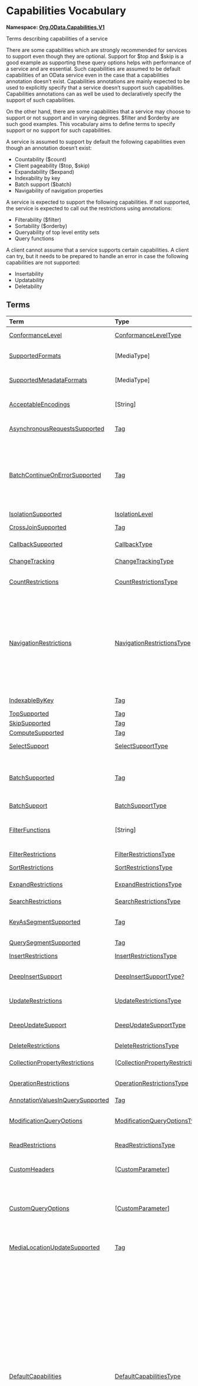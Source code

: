 # Capabilities Vocabulary
**Namespace: [Org.OData.Capabilities.V1](Org.OData.Capabilities.V1.xml)**

Terms describing capabilities of a service


There are some capabilities which are strongly recommended for services to support even
though they are optional. Support for $top and $skip is a good example as
supporting these query options helps with performance of a service and are essential. Such
capabilities are assumed to be default capabilities of an OData service even in
the case that a capabilities annotation doesn’t exist. Capabilities annotations are
mainly expected to be used to explicitly specify that a service doesn’t support such
capabilities. Capabilities annotations can as well be used to declaratively
specify the support of such capabilities.

On the other hand, there are some capabilities that a service may choose to support or
not support and in varying degrees. $filter and $orderby are such good examples.
This vocabulary aims to define terms to specify support or no support for such
capabilities.

A service is assumed to support by default the following capabilities even though an
annotation doesn’t exist:
- Countability ($count)
- Client pageability ($top, $skip)
- Expandability ($expand)
- Indexability by key
- Batch support ($batch)
- Navigability of navigation properties

A service is expected to support the following capabilities. If not supported, the
service is expected to call out the restrictions using annotations:
- Filterability ($filter)
- Sortability ($orderby)
- Queryability of top level entity sets
- Query functions

A client cannot assume that a service supports certain capabilities. A client can try, but
it needs to be prepared to handle an error in case the following capabilities are not
supported:
- Insertability
- Updatability
- Deletability
        


## Terms

Term|Type|Description
:---|:---|:----------
[ConformanceLevel](Org.OData.Capabilities.V1.xml#L115)|[ConformanceLevelType](#ConformanceLevelType)|<a name="ConformanceLevel"></a>The conformance level achieved by this service
[SupportedFormats](Org.OData.Capabilities.V1.xml#L132)|\[MediaType\]|<a name="SupportedFormats"></a>Media types of supported formats, including format parameters
[SupportedMetadataFormats](Org.OData.Capabilities.V1.xml#L137)|\[MediaType\]|<a name="SupportedMetadataFormats"></a>Media types of supported formats for $metadata, including format parameters
[AcceptableEncodings](Org.OData.Capabilities.V1.xml#L142)|\[String\]|<a name="AcceptableEncodings"></a>List of acceptable compression methods for ($batch) requests, e.g. gzip
[AsynchronousRequestsSupported](Org.OData.Capabilities.V1.xml#L148)|[Tag](Org.OData.Core.V1.md#Tag)|<a name="AsynchronousRequestsSupported"></a>Service supports the asynchronous request preference
[BatchContinueOnErrorSupported](Org.OData.Capabilities.V1.xml#L152)|[Tag](Org.OData.Core.V1.md#Tag)|<a name="BatchContinueOnErrorSupported"></a>Service supports the continue on error preference. Supports $batch requests. Services that apply the BatchContinueOnErrorSupported term should also specify the ContinueOnErrorSupported property from the BatchSupport term.
[IsolationSupported](Org.OData.Capabilities.V1.xml#L156)|[IsolationLevel](#IsolationLevel)|<a name="IsolationSupported"></a>Supported odata.isolation levels
[CrossJoinSupported](Org.OData.Capabilities.V1.xml#L165)|[Tag](Org.OData.Core.V1.md#Tag)|<a name="CrossJoinSupported"></a>Supports cross joins for the entity sets in this container
[CallbackSupported](Org.OData.Capabilities.V1.xml#L169)|[CallbackType](#CallbackType)|<a name="CallbackSupported"></a>Supports callbacks for the specified protocols
[ChangeTracking](Org.OData.Capabilities.V1.xml#L191)|[ChangeTrackingType](#ChangeTrackingType)|<a name="ChangeTracking"></a>Change tracking capabilities of this service or entity set
[CountRestrictions](Org.OData.Capabilities.V1.xml#L212)|[CountRestrictionsType](#CountRestrictionsType)|<a name="CountRestrictions"></a>Restrictions on /$count path suffix and $count=true system query option
[NavigationRestrictions](Org.OData.Capabilities.V1.xml#L230)|[NavigationRestrictionsType](#NavigationRestrictionsType)|<a name="NavigationRestrictions"></a>Restrictions on navigating properties according to OData URL conventions<br>Restrictions specified on an entity set are valid whether the request is directly to the entity set or through a navigation property bound to that entity set. Services can specify a different set of restrictions specific to a path, in which case the more specific restrictions take precedence.
[IndexableByKey](Org.OData.Capabilities.V1.xml#L321)|[Tag](Org.OData.Core.V1.md#Tag)|<a name="IndexableByKey"></a>Supports key values according to OData URL conventions
[TopSupported](Org.OData.Capabilities.V1.xml#L326)|[Tag](Org.OData.Core.V1.md#Tag)|<a name="TopSupported"></a>Supports $top
[SkipSupported](Org.OData.Capabilities.V1.xml#L331)|[Tag](Org.OData.Core.V1.md#Tag)|<a name="SkipSupported"></a>Supports $skip
[ComputeSupported](Org.OData.Capabilities.V1.xml#L336)|[Tag](Org.OData.Core.V1.md#Tag)|<a name="ComputeSupported"></a>Supports $compute
[SelectSupport](Org.OData.Capabilities.V1.xml#L341)|[SelectSupportType](#SelectSupportType)|<a name="SelectSupport"></a>Support for $select and nested query options within $select
[BatchSupported](Org.OData.Capabilities.V1.xml#L378)|[Tag](Org.OData.Core.V1.md#Tag)|<a name="BatchSupported"></a>Supports $batch requests. Services that apply the BatchSupported term should also apply the more comprehensive BatchSupport term.
[BatchSupport](Org.OData.Capabilities.V1.xml#L382)|[BatchSupportType](#BatchSupportType)|<a name="BatchSupport"></a>Batch Support for the service
[FilterFunctions](Org.OData.Capabilities.V1.xml#L428)|\[String\]|<a name="FilterFunctions"></a>List of functions and operators supported in filter expressions<br>If not specified, null, or empty, all functions and operators may be attempted.
[FilterRestrictions](Org.OData.Capabilities.V1.xml#L434)|[FilterRestrictionsType](#FilterRestrictionsType)|<a name="FilterRestrictions"></a>Restrictions on filter expressions
[SortRestrictions](Org.OData.Capabilities.V1.xml#L511)|[SortRestrictionsType](#SortRestrictionsType)|<a name="SortRestrictions"></a>Restrictions on orderby expressions
[ExpandRestrictions](Org.OData.Capabilities.V1.xml#L537)|[ExpandRestrictionsType](#ExpandRestrictionsType)|<a name="ExpandRestrictions"></a>Restrictions on expand expressions
[SearchRestrictions](Org.OData.Capabilities.V1.xml#L567)|[SearchRestrictionsType](#SearchRestrictionsType)|<a name="SearchRestrictions"></a>Restrictions on search expressions
[KeyAsSegmentSupported](Org.OData.Capabilities.V1.xml#L605)|[Tag](Org.OData.Core.V1.md#Tag)|<a name="KeyAsSegmentSupported"></a>Supports [key-as-segment convention](http://docs.oasis-open.org/odata/odata/v4.01/odata-v4.01-part2-url-conventions.html#sec_KeyasSegmentConvention) for addressing entities within a collection
[QuerySegmentSupported](Org.OData.Capabilities.V1.xml#L609)|[Tag](Org.OData.Core.V1.md#Tag)|<a name="QuerySegmentSupported"></a>Supports [passing query options in the request body](http://docs.oasis-open.org/odata/odata/v4.01/odata-v4.01-part2-url-conventions.html#sec_PassingQueryOptionsintheRequestBody)
[InsertRestrictions](Org.OData.Capabilities.V1.xml#L615)|[InsertRestrictionsType](#InsertRestrictionsType)|<a name="InsertRestrictions"></a>Restrictions on insert operations
[DeepInsertSupport](Org.OData.Capabilities.V1.xml#L694)|[DeepInsertSupportType?](#DeepInsertSupportType)|<a name="DeepInsertSupport"></a>Deep Insert Support of the annotated resource (the whole service, an entity set, or a collection-valued resource)
[UpdateRestrictions](Org.OData.Capabilities.V1.xml#L707)|[UpdateRestrictionsType](#UpdateRestrictionsType)|<a name="UpdateRestrictions"></a>Restrictions on update operations
[DeepUpdateSupport](Org.OData.Capabilities.V1.xml#L793)|[DeepUpdateSupportType](#DeepUpdateSupportType)|<a name="DeepUpdateSupport"></a>Deep Update Support of the annotated resource (the whole service, an entity set, or a collection-valued resource)
[DeleteRestrictions](Org.OData.Capabilities.V1.xml#L806)|[DeleteRestrictionsType](#DeleteRestrictionsType)|<a name="DeleteRestrictions"></a>Restrictions on delete operations
[CollectionPropertyRestrictions](Org.OData.Capabilities.V1.xml#L850)|\[[CollectionPropertyRestrictionsType](#CollectionPropertyRestrictionsType)\]|<a name="CollectionPropertyRestrictions"></a>Describes restrictions on operations applied to collection-valued structural properties
[OperationRestrictions](Org.OData.Capabilities.V1.xml#L891)|[OperationRestrictionsType](#OperationRestrictionsType)|<a name="OperationRestrictions"></a>Restrictions for function or action operation
[AnnotationValuesInQuerySupported](Org.OData.Capabilities.V1.xml#L911)|[Tag](Org.OData.Core.V1.md#Tag)|<a name="AnnotationValuesInQuerySupported"></a>Supports annotation values within system query options
[ModificationQueryOptions](Org.OData.Capabilities.V1.xml#L915)|[ModificationQueryOptionsType](#ModificationQueryOptionsType)|<a name="ModificationQueryOptions"></a>Support for query options with modification requests (insert, update, action invocation)
[ReadRestrictions](Org.OData.Capabilities.V1.xml#L939)|[ReadRestrictionsType](#ReadRestrictionsType)|<a name="ReadRestrictions"></a>Restrictions for retrieving a collection of entities, retrieving a singleton instance.
[CustomHeaders](Org.OData.Capabilities.V1.xml#L981)|\[[CustomParameter](#CustomParameter)\]|<a name="CustomHeaders"></a>Custom headers that are supported/required for the annotated resource ([Example](Org.OData.Capabilities.V1.xml#L983))
[CustomQueryOptions](Org.OData.Capabilities.V1.xml#L1007)|\[[CustomParameter](#CustomParameter)\]|<a name="CustomQueryOptions"></a>Custom query options that are supported/required for the annotated resource ([Example](Org.OData.Capabilities.V1.xml#L1010))<br>If the entity container is annotated, the query option is supported/required by all resources in that container.
[MediaLocationUpdateSupported](Org.OData.Capabilities.V1.xml#L1059)|[Tag](Org.OData.Core.V1.md#Tag)|<a name="MediaLocationUpdateSupported"></a>Stream property or media stream supports update of its media edit URL and/or media read URL
[DefaultCapabilities](Org.OData.Capabilities.V1.xml#L1064)|[DefaultCapabilitiesType](#DefaultCapabilitiesType)|<a name="DefaultCapabilities"></a>Default capability settings for all collection-valued resources in the container<br><p>Annotating a specific capability term, which is included as property in <code>DefaultCapabilitiesType</code>, for a specific collection-valued resource overrides the default capability with the specified properties using PATCH semantics:</p> <ul> <li>Primitive or collection-valued properties specified in the specific capability term replace the corresponding properties specified in <code>DefaultCapabilities</code></li> <li>Complex-valued properties specified in the specific capability term override the corresponding properties specified in <code>DefaultCapabilities</code> using PATCH semantics recursively</li> <li>Properties specified neither in the specific term nor in <code>DefaultCapabilities</code> have their default value</li> </ul> 

<a name="ConformanceLevelType"></a>
## [ConformanceLevelType](Org.OData.Capabilities.V1.xml#L118)


Member|Value|Description
:-----|----:|:----------
[Minimal](Org.OData.Capabilities.V1.xml#L119)|0|Minimal conformance level
[Intermediate](Org.OData.Capabilities.V1.xml#L122)|1|Intermediate conformance level
[Advanced](Org.OData.Capabilities.V1.xml#L125)|2|Advanced conformance level

<a name="IsolationLevel"></a>
## [IsolationLevel](Org.OData.Capabilities.V1.xml#L159)


Flag Member|Value|Description
:-----|----:|:----------
[Snapshot](Org.OData.Capabilities.V1.xml#L160)|1|All data returned for a request, including multiple requests within a batch or results retrieved across multiple pages, will be consistent as of a single point in time

<a name="CallbackType"></a>
## [CallbackType](Org.OData.Capabilities.V1.xml#L172)
A non-empty collection lists the full set of supported protocols. A empty collection means 'only HTTP is supported'

Property|Type|Description
:-------|:---|:----------
[CallbackProtocols](Org.OData.Capabilities.V1.xml#L173)|\[[CallbackProtocol](#CallbackProtocol)\]|List of supported callback protocols, e.g. `http` or `wss`

<a name="CallbackProtocol"></a>
## [CallbackProtocol](Org.OData.Capabilities.V1.xml#L178)


Property|Type|Description
:-------|:---|:----------
[Id](Org.OData.Capabilities.V1.xml#L179)|String?|Protocol Identifier
[UrlTemplate](Org.OData.Capabilities.V1.xml#L182)|String?|URL Template including parameters. Parameters are enclosed in curly braces {} as defined in RFC6570
[DocumentationUrl](Org.OData.Capabilities.V1.xml#L185)|URL?|Human readable description of the meaning of the URL Template parameters

<a name="ChangeTrackingBase"></a>
## [ChangeTrackingBase](Org.OData.Capabilities.V1.xml#L194)


**Derived Types:**
- [ChangeTrackingType](#ChangeTrackingType)

Property|Type|Description
:-------|:---|:----------
[Supported](Org.OData.Capabilities.V1.xml#L195)|Boolean|odata.track-changes preference is supported

<a name="ChangeTrackingType"></a>
## [ChangeTrackingType](Org.OData.Capabilities.V1.xml#L199): [ChangeTrackingBase](#ChangeTrackingBase)


Property|Type|Description
:-------|:---|:----------
[*Supported*](Org.OData.Capabilities.V1.xml#L195)|Boolean|odata.track-changes preference is supported
[FilterableProperties](Org.OData.Capabilities.V1.xml#L200)|\[PropertyPath\]|Change tracking supports filters on these properties<br>If no properties are specified or FilterableProperties is omitted, clients cannot assume support for filtering on any properties in combination with change tracking.
[ExpandableProperties](Org.OData.Capabilities.V1.xml#L204)|\[NavigationPropertyPath\]|Change tracking supports these properties expanded<br>If no properties are specified or ExpandableProperties is omitted, clients cannot assume support for expanding any properties in combination with change tracking.

<a name="CountRestrictionsBase"></a>
## [CountRestrictionsBase](Org.OData.Capabilities.V1.xml#L216)


**Derived Types:**
- [CountRestrictionsType](#CountRestrictionsType)

Property|Type|Description
:-------|:---|:----------
[Countable](Org.OData.Capabilities.V1.xml#L217)|Boolean|Instances can be counted in requests targeting a collection

<a name="CountRestrictionsType"></a>
## [CountRestrictionsType](Org.OData.Capabilities.V1.xml#L221): [CountRestrictionsBase](#CountRestrictionsBase)


Property|Type|Description
:-------|:---|:----------
[*Countable*](Org.OData.Capabilities.V1.xml#L217)|Boolean|Instances can be counted in requests targeting a collection
[NonCountableProperties](Org.OData.Capabilities.V1.xml#L222)|\[PropertyPath\]|Members of these collection properties cannot be counted
[NonCountableNavigationProperties](Org.OData.Capabilities.V1.xml#L225)|\[NavigationPropertyPath\]|Members of these navigation properties cannot be counted

<a name="NavigationRestrictionsType"></a>
## [NavigationRestrictionsType](Org.OData.Capabilities.V1.xml#L235)


Property|Type|Description
:-------|:---|:----------
[Navigability](Org.OData.Capabilities.V1.xml#L236)|[NavigationType?](#NavigationType)|Default navigability for all navigation properties of the annotation target. Individual navigation properties can override this value via `RestrictedProperties/Navigability`.
[RestrictedProperties](Org.OData.Capabilities.V1.xml#L239)|\[[NavigationPropertyRestriction](#NavigationPropertyRestriction)\]|List of navigation properties with restrictions

<a name="NavigationPropertyRestriction"></a>
## [NavigationPropertyRestriction](Org.OData.Capabilities.V1.xml#L243)


Using a property of `NavigationPropertyRestriction` in a [`NavigationRestrictions`](#NavigationRestrictions) annotation
          is discouraged in favor of using an annotation with the corresponding term from this vocabulary and a target path starting with a container and ending in the `NavigationProperty`,
          unless the favored alternative is impossible because a dynamic expression requires an instance path whose evaluation
          starts at the target of the `NavigationRestrictions` annotation. See [this example](../examples/Org.OData.Capabilities.V1.capabilities.md).

Property|Type|Description
:-------|:---|:----------
[NavigationProperty](Org.OData.Capabilities.V1.xml#L250)|NavigationPropertyPath|Navigation properties can be navigated<br>The target path of a [`NavigationRestrictions`](#NavigationRestrictions) annotation followed by this navigation property path addresses the resource to which the other properties of `NavigationPropertyRestriction` apply. Instance paths that occur in dynamic expressions are evaluated starting at the boundary between both paths, which must therefore be chosen accordingly.
[Navigability](Org.OData.Capabilities.V1.xml#L259)|[NavigationType?](#NavigationType)|Supported navigability of this navigation property
[FilterFunctions](Org.OData.Capabilities.V1.xml#L262)|\[String\]|List of functions and operators supported in filter expressions<br>If not specified, null, or empty, all functions and operators may be attempted.
[FilterRestrictions](Org.OData.Capabilities.V1.xml#L266)|[FilterRestrictionsType?](#FilterRestrictionsType)|Restrictions on filter expressions
[SearchRestrictions](Org.OData.Capabilities.V1.xml#L269)|[SearchRestrictionsType?](#SearchRestrictionsType)|Restrictions on search expressions
[SortRestrictions](Org.OData.Capabilities.V1.xml#L272)|[SortRestrictionsType?](#SortRestrictionsType)|Restrictions on orderby expressions
[TopSupported](Org.OData.Capabilities.V1.xml#L275)|Boolean|Supports $top
[SkipSupported](Org.OData.Capabilities.V1.xml#L278)|Boolean|Supports $skip
[SelectSupport](Org.OData.Capabilities.V1.xml#L281)|[SelectSupportType?](#SelectSupportType)|Support for $select
[IndexableByKey](Org.OData.Capabilities.V1.xml#L284)|Boolean|Supports key values according to OData URL conventions
[InsertRestrictions](Org.OData.Capabilities.V1.xml#L287)|[InsertRestrictionsType?](#InsertRestrictionsType)|Restrictions on insert operations
[DeepInsertSupport](Org.OData.Capabilities.V1.xml#L290)|[DeepInsertSupportType?](#DeepInsertSupportType)|Deep Insert Support of the annotated resource (the whole service, an entity set, or a collection-valued resource)
[UpdateRestrictions](Org.OData.Capabilities.V1.xml#L293)|[UpdateRestrictionsType?](#UpdateRestrictionsType)|Restrictions on update operations
[DeepUpdateSupport](Org.OData.Capabilities.V1.xml#L296)|[DeepUpdateSupportType?](#DeepUpdateSupportType)|Deep Update Support of the annotated resource (the whole service, an entity set, or a collection-valued resource)
[DeleteRestrictions](Org.OData.Capabilities.V1.xml#L299)|[DeleteRestrictionsType?](#DeleteRestrictionsType)|Restrictions on delete operations
[OptimisticConcurrencyControl](Org.OData.Capabilities.V1.xml#L302)|Boolean|Data modification (including insert) along this navigation property requires the use of ETags
[ReadRestrictions](Org.OData.Capabilities.V1.xml#L305)|[ReadRestrictionsType?](#ReadRestrictionsType)|Restrictions for retrieving entities

<a name="NavigationType"></a>
## [NavigationType](Org.OData.Capabilities.V1.xml#L309)


Member|Value|Description
:-----|----:|:----------
[Recursive](Org.OData.Capabilities.V1.xml#L310)|0|Navigation properties can be recursively navigated
[Single](Org.OData.Capabilities.V1.xml#L313)|1|Navigation properties can be navigated to a single level
[None](Org.OData.Capabilities.V1.xml#L316)|2|Navigation properties are not navigable

<a name="SelectSupportType"></a>
## [SelectSupportType](Org.OData.Capabilities.V1.xml#L345)


Property|Type|Description
:-------|:---|:----------
[Supported](Org.OData.Capabilities.V1.xml#L346)|Boolean|Supports $select
[InstanceAnnotationsSupported](Org.OData.Capabilities.V1.xml#L349)|Boolean|Supports instance annotations in $select list
[Expandable](Org.OData.Capabilities.V1.xml#L352)|Boolean|$expand within $select is supported
[Filterable](Org.OData.Capabilities.V1.xml#L355)|Boolean|$filter within $select is supported
[Searchable](Org.OData.Capabilities.V1.xml#L358)|Boolean|$search within $select is supported
[TopSupported](Org.OData.Capabilities.V1.xml#L361)|Boolean|$top within $select is supported
[SkipSupported](Org.OData.Capabilities.V1.xml#L364)|Boolean|$skip within $select is supported
[ComputeSupported](Org.OData.Capabilities.V1.xml#L367)|Boolean|$compute within $select is supported
[Countable](Org.OData.Capabilities.V1.xml#L370)|Boolean|$count within $select is supported
[Sortable](Org.OData.Capabilities.V1.xml#L373)|Boolean|$orderby within $select is supported

<a name="BatchSupportType"></a>
## [BatchSupportType](Org.OData.Capabilities.V1.xml#L385)


Property|Type|Description
:-------|:---|:----------
[Supported](Org.OData.Capabilities.V1.xml#L392)|Boolean|Service supports requests to $batch
[ContinueOnErrorSupported](Org.OData.Capabilities.V1.xml#L395)|Boolean|Service supports the continue on error preference
[ReferencesInRequestBodiesSupported](Org.OData.Capabilities.V1.xml#L398)|Boolean|Service supports Content-ID referencing in request bodies
[ReferencesAcrossChangeSetsSupported](Org.OData.Capabilities.V1.xml#L401)|Boolean|Service supports Content-ID referencing across change sets
[EtagReferencesSupported](Org.OData.Capabilities.V1.xml#L404)|Boolean|Service supports referencing Etags from previous requests
[RequestDependencyConditionsSupported](Org.OData.Capabilities.V1.xml#L407)|Boolean|Service supports the `if` member in JSON batch requests
[SupportedFormats](Org.OData.Capabilities.V1.xml#L410)|\[MediaType\]|Media types of supported formats for $batch<br>Allowed Values:<dl><dt>[multipart/mixed](Org.OData.Capabilities.V1.xml#L415)<dd>[Multipart Batch Format](http://docs.oasis-open.org/odata/odata/v4.01/cs01/part1-protocol/odata-v4.01-cs01-part1-protocol.html#sec_MultipartBatchFormat)<dt>[application/json](Org.OData.Capabilities.V1.xml#L419)<dd>[JSON Batch Format](http://docs.oasis-open.org/odata/odata-json-format/v4.01/cs01/odata-json-format-v4.01-cs01.html#sec_BatchRequestsandResponses)</dl>

**Applicable Annotation Terms:**

- [Description](Org.OData.Core.V1.md#Description)
- [LongDescription](Org.OData.Core.V1.md#LongDescription)

<a name="FilterRestrictionsBase"></a>
## [FilterRestrictionsBase](Org.OData.Capabilities.V1.xml#L438)


**Derived Types:**
- [FilterRestrictionsType](#FilterRestrictionsType)

Property|Type|Description
:-------|:---|:----------
[Filterable](Org.OData.Capabilities.V1.xml#L444)|Boolean|$filter is supported
[RequiresFilter](Org.OData.Capabilities.V1.xml#L447)|Boolean|$filter is required
[MaxLevels](Org.OData.Capabilities.V1.xml#L450)|Int32|The maximum number of levels (including recursion) that can be traversed in a filter expression. A value of -1 indicates there is no restriction.

**Applicable Annotation Terms:**

- [Description](Org.OData.Core.V1.md#Description)

<a name="FilterRestrictionsType"></a>
## [FilterRestrictionsType](Org.OData.Capabilities.V1.xml#L454): [FilterRestrictionsBase](#FilterRestrictionsBase)


Property|Type|Description
:-------|:---|:----------
[*Filterable*](Org.OData.Capabilities.V1.xml#L444)|Boolean|$filter is supported
[*RequiresFilter*](Org.OData.Capabilities.V1.xml#L447)|Boolean|$filter is required
[*MaxLevels*](Org.OData.Capabilities.V1.xml#L450)|Int32|The maximum number of levels (including recursion) that can be traversed in a filter expression. A value of -1 indicates there is no restriction.
[RequiredProperties](Org.OData.Capabilities.V1.xml#L455)|\[PropertyPath\]|These properties must be specified in the $filter clause (properties of derived types are not allowed here)
[NonFilterableProperties](Org.OData.Capabilities.V1.xml#L458)|\[PropertyPath\]|These structural properties cannot be used in filter expressions
[FilterExpressionRestrictions](Org.OData.Capabilities.V1.xml#L461)|\[[FilterExpressionRestrictionType](#FilterExpressionRestrictionType)\]|These properties only allow a subset of filter expressions. A valid filter expression for a single property can be enclosed in parentheses and combined by `and` with valid expressions for other properties.

**Applicable Annotation Terms:**

- [Description](Org.OData.Core.V1.md#Description)

<a name="FilterExpressionRestrictionType"></a>
## [FilterExpressionRestrictionType](Org.OData.Capabilities.V1.xml#L465)


Property|Type|Description
:-------|:---|:----------
[Property](Org.OData.Capabilities.V1.xml#L466)|PropertyPath?|Path to the restricted property
[AllowedExpressions](Org.OData.Capabilities.V1.xml#L469)|[FilterExpressionType?](#FilterExpressionType)|Allowed subset of expressions

<a name="FilterExpressionType"></a>
## [FilterExpressionType](Org.OData.Capabilities.V1.xml#L473)
**Type:** String



Allowed Value|Description
:------------|:----------
[SingleValue](Org.OData.Capabilities.V1.xml#L476)|Property can be used in a single `eq` clause
[MultiValue](Org.OData.Capabilities.V1.xml#L480)|Property can be used in multiple `eq` and `in` clauses, combined by `or` (which is logically equivalent to a single `in` clause)
[SingleRange](Org.OData.Capabilities.V1.xml#L484)|Property can be compared to a single closed, half-open, or open interval<br>The filter expression for this property consists of a single interval expression, which is either a single comparison of the property and a literal value with `eq`, `le`, `lt`, `ge`, or `gt`, or a pair of boundaries combined by `and`. The lower boundary is either `ge` or `gt`, the upper boundary either `le` or `lt`.
[MultiRange](Org.OData.Capabilities.V1.xml#L489)|Property can be compared to a union of one or more closed, half-open, or open intervals<br>The filter expression for this property consists of one or more interval expressions, combined by `or`. See SingleRange for the definition of an interval expression.<br> Alternatively the filter expression can consist of one or more `ne` expressions combined by `and`, which is roughly equivalent to the union of the complementing open intervals. Roughly equivalent because `null` is allowed as a right-side operand of an `ne` expression.
[SearchExpression](Org.OData.Capabilities.V1.xml#L498)|String property can be used as first operand in `startswith`, `endswith`, and `contains` clauses
[MultiRangeOrSearchExpression](Org.OData.Capabilities.V1.xml#L502)|Property can be compared to a union of zero or more closed, half-open, or open intervals plus zero or more simple string patterns<br>The filter expression for this property consists of one or more interval expressions or string comparison functions combined by `or`. See SingleRange for the definition of an interval expression. See SearchExpression for the allowed string comparison functions.

<a name="SortRestrictionsBase"></a>
## [SortRestrictionsBase](Org.OData.Capabilities.V1.xml#L515)


**Derived Types:**
- [SortRestrictionsType](#SortRestrictionsType)

Property|Type|Description
:-------|:---|:----------
[Sortable](Org.OData.Capabilities.V1.xml#L521)|Boolean|$orderby is supported

**Applicable Annotation Terms:**

- [Description](Org.OData.Core.V1.md#Description)

<a name="SortRestrictionsType"></a>
## [SortRestrictionsType](Org.OData.Capabilities.V1.xml#L525): [SortRestrictionsBase](#SortRestrictionsBase)


Property|Type|Description
:-------|:---|:----------
[*Sortable*](Org.OData.Capabilities.V1.xml#L521)|Boolean|$orderby is supported
[AscendingOnlyProperties](Org.OData.Capabilities.V1.xml#L526)|\[PropertyPath\]|These properties can only be used for sorting in Ascending order
[DescendingOnlyProperties](Org.OData.Capabilities.V1.xml#L529)|\[PropertyPath\]|These properties can only be used for sorting in Descending order
[NonSortableProperties](Org.OData.Capabilities.V1.xml#L532)|\[PropertyPath\]|These structural properties cannot be used in orderby expressions

**Applicable Annotation Terms:**

- [Description](Org.OData.Core.V1.md#Description)

<a name="ExpandRestrictionsBase"></a>
## [ExpandRestrictionsBase](Org.OData.Capabilities.V1.xml#L541)


**Derived Types:**
- [ExpandRestrictionsType](#ExpandRestrictionsType)

Property|Type|Description
:-------|:---|:----------
[Expandable](Org.OData.Capabilities.V1.xml#L547)|Boolean|$expand is supported
[StreamsExpandable](Org.OData.Capabilities.V1.xml#L550)|Boolean|$expand is supported for stream properties and media streams
[MaxLevels](Org.OData.Capabilities.V1.xml#L553)|Int32|The maximum number of levels that can be expanded in a expand expression. A value of -1 indicates there is no restriction.

**Applicable Annotation Terms:**

- [Description](Org.OData.Core.V1.md#Description)

<a name="ExpandRestrictionsType"></a>
## [ExpandRestrictionsType](Org.OData.Capabilities.V1.xml#L557): [ExpandRestrictionsBase](#ExpandRestrictionsBase)


Property|Type|Description
:-------|:---|:----------
[*Expandable*](Org.OData.Capabilities.V1.xml#L547)|Boolean|$expand is supported
[*StreamsExpandable*](Org.OData.Capabilities.V1.xml#L550)|Boolean|$expand is supported for stream properties and media streams
[*MaxLevels*](Org.OData.Capabilities.V1.xml#L553)|Int32|The maximum number of levels that can be expanded in a expand expression. A value of -1 indicates there is no restriction.
[NonExpandableProperties](Org.OData.Capabilities.V1.xml#L558)|\[NavigationPropertyPath\]|These properties cannot be used in expand expressions
[NonExpandableStreamProperties](Org.OData.Capabilities.V1.xml#L561)|\[PropertyPath\]|These stream properties cannot be used in expand expressions

**Applicable Annotation Terms:**

- [Description](Org.OData.Core.V1.md#Description)

<a name="SearchRestrictionsType"></a>
## [SearchRestrictionsType](Org.OData.Capabilities.V1.xml#L571)


Property|Type|Description
:-------|:---|:----------
[Searchable](Org.OData.Capabilities.V1.xml#L577)|Boolean|$search is supported
[UnsupportedExpressions](Org.OData.Capabilities.V1.xml#L580)|[SearchExpressions](#SearchExpressions)|Expressions not supported in $search

**Applicable Annotation Terms:**

- [Description](Org.OData.Core.V1.md#Description)

<a name="SearchExpressions"></a>
## [SearchExpressions](Org.OData.Capabilities.V1.xml#L584)


Flag Member|Value|Description
:-----|----:|:----------
[none](Org.OData.Capabilities.V1.xml#L585)|0|Single search term
[AND](Org.OData.Capabilities.V1.xml#L588)|1|Multiple search terms, optionally separated by `AND`
[OR](Org.OData.Capabilities.V1.xml#L591)|2|Multiple search terms separated by `OR`
[NOT](Org.OData.Capabilities.V1.xml#L594)|4|Search terms preceded by `NOT`
[phrase](Org.OData.Capabilities.V1.xml#L597)|8|Search phrases enclosed in double quotes
[group](Org.OData.Capabilities.V1.xml#L600)|16|Precedence grouping of search expressions with parentheses

<a name="InsertRestrictionsBase"></a>
## [InsertRestrictionsBase](Org.OData.Capabilities.V1.xml#L619)


**Derived Types:**
- [InsertRestrictionsType](#InsertRestrictionsType)

Property|Type|Description
:-------|:---|:----------
[Insertable](Org.OData.Capabilities.V1.xml#L620)|Boolean|Entities can be inserted
[MaxLevels](Org.OData.Capabilities.V1.xml#L623)|Int32|The maximum number of navigation properties that can be traversed when addressing the collection to insert into. A value of -1 indicates there is no restriction.
[TypecastSegmentSupported](Org.OData.Capabilities.V1.xml#L626)|Boolean|Entities of a specific derived type can be created by specifying a type-cast segment
[QueryOptions](Org.OData.Capabilities.V1.xml#L629)|[ModificationQueryOptionsType?](#ModificationQueryOptionsType)|Support for query options with insert requests
[CustomHeaders](Org.OData.Capabilities.V1.xml#L632)|\[[CustomParameter](#CustomParameter)\]|Supported or required custom headers
[CustomQueryOptions](Org.OData.Capabilities.V1.xml#L635)|\[[CustomParameter](#CustomParameter)\]|Supported or required custom query options
[Description](Org.OData.Capabilities.V1.xml#L638)|String?|A brief description of the request
[LongDescription](Org.OData.Capabilities.V1.xml#L642)|String?|A long description of the request
[ErrorResponses](Org.OData.Capabilities.V1.xml#L646)|\[[HttpResponse](#HttpResponse)\]|Possible error responses returned by the request.

<a name="InsertRestrictionsType"></a>
## [InsertRestrictionsType](Org.OData.Capabilities.V1.xml#L650): [InsertRestrictionsBase](#InsertRestrictionsBase)


Property|Type|Description
:-------|:---|:----------
[*Insertable*](Org.OData.Capabilities.V1.xml#L620)|Boolean|Entities can be inserted
[*MaxLevels*](Org.OData.Capabilities.V1.xml#L623)|Int32|The maximum number of navigation properties that can be traversed when addressing the collection to insert into. A value of -1 indicates there is no restriction.
[*TypecastSegmentSupported*](Org.OData.Capabilities.V1.xml#L626)|Boolean|Entities of a specific derived type can be created by specifying a type-cast segment
[*QueryOptions*](Org.OData.Capabilities.V1.xml#L629)|[ModificationQueryOptionsType?](#ModificationQueryOptionsType)|Support for query options with insert requests
[*CustomHeaders*](Org.OData.Capabilities.V1.xml#L632)|\[[CustomParameter](#CustomParameter)\]|Supported or required custom headers
[*CustomQueryOptions*](Org.OData.Capabilities.V1.xml#L635)|\[[CustomParameter](#CustomParameter)\]|Supported or required custom query options
[*Description*](Org.OData.Capabilities.V1.xml#L638)|String?|A brief description of the request
[*LongDescription*](Org.OData.Capabilities.V1.xml#L642)|String?|A long description of the request
[*ErrorResponses*](Org.OData.Capabilities.V1.xml#L646)|\[[HttpResponse](#HttpResponse)\]|Possible error responses returned by the request.
[NonInsertableProperties](Org.OData.Capabilities.V1.xml#L651)|\[PropertyPath\]|These structural properties cannot be specified on insert
[NonInsertableNavigationProperties](Org.OData.Capabilities.V1.xml#L654)|\[NavigationPropertyPath\]|These navigation properties do not allow deep inserts
[RequiredProperties](Org.OData.Capabilities.V1.xml#L657)|\[PropertyPath\]|These structural properties must be specified on insert
[Permissions](Org.OData.Capabilities.V1.xml#L660)|\[[PermissionType?](#PermissionType)\]|Required permissions. One of the specified sets of scopes is required to perform the insert.

<a name="PermissionType"></a>
## [PermissionType](Org.OData.Capabilities.V1.xml#L665)


Property|Type|Description
:-------|:---|:----------
[SchemeName](Org.OData.Capabilities.V1.xml#L666)|[SchemeName](Org.OData.Authorization.V1.md#SchemeName)|Authorization flow scheme name
[Scopes](Org.OData.Capabilities.V1.xml#L669)|\[[ScopeType](#ScopeType)\]|List of scopes that can provide access to the resource

<a name="ScopeType"></a>
## [ScopeType](Org.OData.Capabilities.V1.xml#L674)


Property|Type|Description
:-------|:---|:----------
[Scope](Org.OData.Capabilities.V1.xml#L675)|String|Name of the scope.
[RestrictedProperties](Org.OData.Capabilities.V1.xml#L678)|String?|Comma-separated string value of all properties that will be included or excluded when using the scope.<br>Possible string value identifiers when specifying properties are `*`, _PropertyName_, `-`_PropertyName_.<br>`*` denotes all properties are accessible.<br>`-`_PropertyName_ excludes that specific property.<br>_PropertyName_ explicitly provides access to the specific property.<br>The absence of `RestrictedProperties` denotes all properties are accessible using that scope.

<a name="DeepInsertSupportType"></a>
## [DeepInsertSupportType](Org.OData.Capabilities.V1.xml#L698)


Property|Type|Description
:-------|:---|:----------
[Supported](Org.OData.Capabilities.V1.xml#L699)|Boolean|Annotation target supports deep inserts
[ContentIDSupported](Org.OData.Capabilities.V1.xml#L702)|Boolean|Annotation target supports accepting and returning nested entities annotated with the `Core.ContentID` instance annotation.

<a name="UpdateRestrictionsBase"></a>
## [UpdateRestrictionsBase](Org.OData.Capabilities.V1.xml#L711)


**Derived Types:**
- [UpdateRestrictionsType](#UpdateRestrictionsType)

Property|Type|Description
:-------|:---|:----------
[Updatable](Org.OData.Capabilities.V1.xml#L712)|Boolean|Entities can be updated
[Upsertable](Org.OData.Capabilities.V1.xml#L715)|Boolean|Entities can be upserted
[DeltaUpdateSupported](Org.OData.Capabilities.V1.xml#L718)|Boolean|Entities can be inserted, updated, and deleted via a PATCH request with a delta payload
[UpdateMethod](Org.OData.Capabilities.V1.xml#L721)|[HttpMethod?](#HttpMethod)|Supported HTTP Methods (PUT or PATCH) for updating an entity. If null, PATCH SHOULD be supported and PUT MAY be supported.
[FilterSegmentSupported](Org.OData.Capabilities.V1.xml#L724)|Boolean|Members of collections can be updated via a PATCH request with a `/$filter(...)/$each` segment
[TypecastSegmentSupported](Org.OData.Capabilities.V1.xml#L727)|Boolean|Members of collections can be updated via a PATCH request with a type-cast segment and a `/$each` segment
[MaxLevels](Org.OData.Capabilities.V1.xml#L730)|Int32|The maximum number of navigation properties that can be traversed when addressing the collection or entity to update. A value of -1 indicates there is no restriction.
[Permissions](Org.OData.Capabilities.V1.xml#L733)|\[[PermissionType?](#PermissionType)\]|Required permissions. One of the specified sets of scopes is required to perform the update.
[QueryOptions](Org.OData.Capabilities.V1.xml#L736)|[ModificationQueryOptionsType?](#ModificationQueryOptionsType)|Support for query options with update requests
[CustomHeaders](Org.OData.Capabilities.V1.xml#L739)|\[[CustomParameter](#CustomParameter)\]|Supported or required custom headers
[CustomQueryOptions](Org.OData.Capabilities.V1.xml#L742)|\[[CustomParameter](#CustomParameter)\]|Supported or required custom query options
[Description](Org.OData.Capabilities.V1.xml#L745)|String?|A brief description of the request
[LongDescription](Org.OData.Capabilities.V1.xml#L749)|String?|A long description of the request
[ErrorResponses](Org.OData.Capabilities.V1.xml#L753)|\[[HttpResponse](#HttpResponse)\]|Possible error responses returned by the request.

<a name="UpdateRestrictionsType"></a>
## [UpdateRestrictionsType](Org.OData.Capabilities.V1.xml#L757): [UpdateRestrictionsBase](#UpdateRestrictionsBase)


Property|Type|Description
:-------|:---|:----------
[*Updatable*](Org.OData.Capabilities.V1.xml#L712)|Boolean|Entities can be updated
[*Upsertable*](Org.OData.Capabilities.V1.xml#L715)|Boolean|Entities can be upserted
[*DeltaUpdateSupported*](Org.OData.Capabilities.V1.xml#L718)|Boolean|Entities can be inserted, updated, and deleted via a PATCH request with a delta payload
[*UpdateMethod*](Org.OData.Capabilities.V1.xml#L721)|[HttpMethod?](#HttpMethod)|Supported HTTP Methods (PUT or PATCH) for updating an entity. If null, PATCH SHOULD be supported and PUT MAY be supported.
[*FilterSegmentSupported*](Org.OData.Capabilities.V1.xml#L724)|Boolean|Members of collections can be updated via a PATCH request with a `/$filter(...)/$each` segment
[*TypecastSegmentSupported*](Org.OData.Capabilities.V1.xml#L727)|Boolean|Members of collections can be updated via a PATCH request with a type-cast segment and a `/$each` segment
[*MaxLevels*](Org.OData.Capabilities.V1.xml#L730)|Int32|The maximum number of navigation properties that can be traversed when addressing the collection or entity to update. A value of -1 indicates there is no restriction.
[*Permissions*](Org.OData.Capabilities.V1.xml#L733)|\[[PermissionType?](#PermissionType)\]|Required permissions. One of the specified sets of scopes is required to perform the update.
[*QueryOptions*](Org.OData.Capabilities.V1.xml#L736)|[ModificationQueryOptionsType?](#ModificationQueryOptionsType)|Support for query options with update requests
[*CustomHeaders*](Org.OData.Capabilities.V1.xml#L739)|\[[CustomParameter](#CustomParameter)\]|Supported or required custom headers
[*CustomQueryOptions*](Org.OData.Capabilities.V1.xml#L742)|\[[CustomParameter](#CustomParameter)\]|Supported or required custom query options
[*Description*](Org.OData.Capabilities.V1.xml#L745)|String?|A brief description of the request
[*LongDescription*](Org.OData.Capabilities.V1.xml#L749)|String?|A long description of the request
[*ErrorResponses*](Org.OData.Capabilities.V1.xml#L753)|\[[HttpResponse](#HttpResponse)\]|Possible error responses returned by the request.
[NonUpdatableProperties](Org.OData.Capabilities.V1.xml#L758)|\[PropertyPath\]|These structural properties cannot be specified on update
[NonUpdatableNavigationProperties](Org.OData.Capabilities.V1.xml#L761)|\[NavigationPropertyPath\]|These navigation properties do not allow rebinding
[RequiredProperties](Org.OData.Capabilities.V1.xml#L764)|\[PropertyPath\]|These structural properties must be specified on update

<a name="HttpMethod"></a>
## [HttpMethod](Org.OData.Capabilities.V1.xml#L769)


Flag Member|Value|Description
:-----|----:|:----------
[GET](Org.OData.Capabilities.V1.xml#L770)|1|The HTTP GET Method
[PATCH](Org.OData.Capabilities.V1.xml#L773)|2|The HTTP PATCH Method
[PUT](Org.OData.Capabilities.V1.xml#L776)|4|The HTTP PUT Method
[POST](Org.OData.Capabilities.V1.xml#L779)|8|The HTTP POST Method
[DELETE](Org.OData.Capabilities.V1.xml#L782)|16|The HTTP DELETE Method
[OPTIONS](Org.OData.Capabilities.V1.xml#L785)|32|The HTTP OPTIONS Method
[HEAD](Org.OData.Capabilities.V1.xml#L788)|64|The HTTP HEAD Method

<a name="DeepUpdateSupportType"></a>
## [DeepUpdateSupportType](Org.OData.Capabilities.V1.xml#L797)


Property|Type|Description
:-------|:---|:----------
[Supported](Org.OData.Capabilities.V1.xml#L798)|Boolean|Annotation target supports deep updates
[ContentIDSupported](Org.OData.Capabilities.V1.xml#L801)|Boolean|Annotation target supports accepting and returning nested entities annotated with the `Core.ContentID` instance annotation.

<a name="DeleteRestrictionsBase"></a>
## [DeleteRestrictionsBase](Org.OData.Capabilities.V1.xml#L810)


**Derived Types:**
- [DeleteRestrictionsType](#DeleteRestrictionsType)

Property|Type|Description
:-------|:---|:----------
[Deletable](Org.OData.Capabilities.V1.xml#L811)|Boolean|Entities can be deleted
[MaxLevels](Org.OData.Capabilities.V1.xml#L814)|Int32|The maximum number of navigation properties that can be traversed when addressing the collection to delete from or the entity to delete. A value of -1 indicates there is no restriction.
[FilterSegmentSupported](Org.OData.Capabilities.V1.xml#L817)|Boolean|Members of collections can be deleted via a DELETE request with a `/$filter(...)/$each` segment
[TypecastSegmentSupported](Org.OData.Capabilities.V1.xml#L820)|Boolean|Members of collections can be deleted via a DELETE request with a type-cast segment and a `/$each` segment
[Permissions](Org.OData.Capabilities.V1.xml#L823)|\[[PermissionType?](#PermissionType)\]|Required permissions. One of the specified sets of scopes is required to perform the delete.
[CustomHeaders](Org.OData.Capabilities.V1.xml#L826)|\[[CustomParameter](#CustomParameter)\]|Supported or required custom headers
[CustomQueryOptions](Org.OData.Capabilities.V1.xml#L829)|\[[CustomParameter](#CustomParameter)\]|Supported or required custom query options
[Description](Org.OData.Capabilities.V1.xml#L832)|String?|A brief description of the request
[LongDescription](Org.OData.Capabilities.V1.xml#L836)|String?|A long description of the request
[ErrorResponses](Org.OData.Capabilities.V1.xml#L840)|\[[HttpResponse](#HttpResponse)\]|Possible error responses returned by the request.

<a name="DeleteRestrictionsType"></a>
## [DeleteRestrictionsType](Org.OData.Capabilities.V1.xml#L844): [DeleteRestrictionsBase](#DeleteRestrictionsBase)


Property|Type|Description
:-------|:---|:----------
[*Deletable*](Org.OData.Capabilities.V1.xml#L811)|Boolean|Entities can be deleted
[*MaxLevels*](Org.OData.Capabilities.V1.xml#L814)|Int32|The maximum number of navigation properties that can be traversed when addressing the collection to delete from or the entity to delete. A value of -1 indicates there is no restriction.
[*FilterSegmentSupported*](Org.OData.Capabilities.V1.xml#L817)|Boolean|Members of collections can be deleted via a DELETE request with a `/$filter(...)/$each` segment
[*TypecastSegmentSupported*](Org.OData.Capabilities.V1.xml#L820)|Boolean|Members of collections can be deleted via a DELETE request with a type-cast segment and a `/$each` segment
[*Permissions*](Org.OData.Capabilities.V1.xml#L823)|\[[PermissionType?](#PermissionType)\]|Required permissions. One of the specified sets of scopes is required to perform the delete.
[*CustomHeaders*](Org.OData.Capabilities.V1.xml#L826)|\[[CustomParameter](#CustomParameter)\]|Supported or required custom headers
[*CustomQueryOptions*](Org.OData.Capabilities.V1.xml#L829)|\[[CustomParameter](#CustomParameter)\]|Supported or required custom query options
[*Description*](Org.OData.Capabilities.V1.xml#L832)|String?|A brief description of the request
[*LongDescription*](Org.OData.Capabilities.V1.xml#L836)|String?|A long description of the request
[*ErrorResponses*](Org.OData.Capabilities.V1.xml#L840)|\[[HttpResponse](#HttpResponse)\]|Possible error responses returned by the request.
[NonDeletableNavigationProperties](Org.OData.Capabilities.V1.xml#L845)|\[NavigationPropertyPath\]|These navigation properties do not allow DeleteLink requests

<a name="CollectionPropertyRestrictionsType"></a>
## [CollectionPropertyRestrictionsType](Org.OData.Capabilities.V1.xml#L853)


Property|Type|Description
:-------|:---|:----------
[CollectionProperty](Org.OData.Capabilities.V1.xml#L854)|PropertyPath?|Restricted Collection-valued property
[FilterFunctions](Org.OData.Capabilities.V1.xml#L857)|\[String\]|List of functions and operators supported in filter expressions<br>If not specified, null, or empty, all functions and operators may be attempted.
[FilterRestrictions](Org.OData.Capabilities.V1.xml#L861)|[FilterRestrictionsType?](#FilterRestrictionsType)|Restrictions on filter expressions
[SearchRestrictions](Org.OData.Capabilities.V1.xml#L864)|[SearchRestrictionsType?](#SearchRestrictionsType)|Restrictions on search expressions
[SortRestrictions](Org.OData.Capabilities.V1.xml#L867)|[SortRestrictionsType?](#SortRestrictionsType)|Restrictions on orderby expressions
[TopSupported](Org.OData.Capabilities.V1.xml#L870)|Boolean|Supports $top
[SkipSupported](Org.OData.Capabilities.V1.xml#L873)|Boolean|Supports $skip
[SelectSupport](Org.OData.Capabilities.V1.xml#L876)|[SelectSupportType?](#SelectSupportType)|Support for $select
[Insertable](Org.OData.Capabilities.V1.xml#L879)|Boolean|Members can be inserted into this collection<br>If additionally annotated with [Core.PositionalInsert](Org.OData.Core.V1.md#PositionalInsert), members can be inserted at a specific position
[Updatable](Org.OData.Capabilities.V1.xml#L883)|Boolean|Members of this ordered collection can be updated by ordinal
[Deletable](Org.OData.Capabilities.V1.xml#L886)|Boolean|Members of this ordered collection can be deleted by ordinal

<a name="OperationRestrictionsType"></a>
## [OperationRestrictionsType](Org.OData.Capabilities.V1.xml#L894)


Property|Type|Description
:-------|:---|:----------
[FilterSegmentSupported](Org.OData.Capabilities.V1.xml#L895)|Boolean|Bound action or function can be invoked on a collection-valued binding parameter path with a `/$filter(...)` segment
[Permissions](Org.OData.Capabilities.V1.xml#L898)|\[[PermissionType?](#PermissionType)\]|Required permissions. One of the specified sets of scopes is required to invoke an action or function
[CustomHeaders](Org.OData.Capabilities.V1.xml#L901)|\[[CustomParameter](#CustomParameter)\]|Supported or required custom headers
[CustomQueryOptions](Org.OData.Capabilities.V1.xml#L904)|\[[CustomParameter](#CustomParameter)\]|Supported or required custom query options
[ErrorResponses](Org.OData.Capabilities.V1.xml#L907)|\[[HttpResponse](#HttpResponse)\]|Possible error responses returned by the request.

<a name="ModificationQueryOptionsType"></a>
## [ModificationQueryOptionsType](Org.OData.Capabilities.V1.xml#L918)


Property|Type|Description
:-------|:---|:----------
[ExpandSupported](Org.OData.Capabilities.V1.xml#L919)|Boolean|Supports $expand with modification requests
[SelectSupported](Org.OData.Capabilities.V1.xml#L922)|Boolean|Supports $select with modification requests
[ComputeSupported](Org.OData.Capabilities.V1.xml#L925)|Boolean|Supports $compute with modification requests
[FilterSupported](Org.OData.Capabilities.V1.xml#L928)|Boolean|Supports $filter with modification requests
[SearchSupported](Org.OData.Capabilities.V1.xml#L931)|Boolean|Supports $search with modification requests
[SortSupported](Org.OData.Capabilities.V1.xml#L934)|Boolean|Supports $orderby with modification requests

<a name="ReadRestrictionsBase"></a>
## [*ReadRestrictionsBase*](Org.OData.Capabilities.V1.xml#L943)


**Derived Types:**
- [ReadByKeyRestrictionsType](#ReadByKeyRestrictionsType)
- [ReadRestrictionsType](#ReadRestrictionsType)

Property|Type|Description
:-------|:---|:----------
[Readable](Org.OData.Capabilities.V1.xml#L944)|Boolean|Entities can be retrieved
[Permissions](Org.OData.Capabilities.V1.xml#L947)|\[[PermissionType?](#PermissionType)\]|Required permissions. One of the specified sets of scopes is required to read.
[CustomHeaders](Org.OData.Capabilities.V1.xml#L950)|\[[CustomParameter](#CustomParameter)\]|Supported or required custom headers
[CustomQueryOptions](Org.OData.Capabilities.V1.xml#L953)|\[[CustomParameter](#CustomParameter)\]|Supported or required custom query options
[Description](Org.OData.Capabilities.V1.xml#L956)|String?|A brief description of the request
[LongDescription](Org.OData.Capabilities.V1.xml#L960)|String?|A long description of the request
[ErrorResponses](Org.OData.Capabilities.V1.xml#L964)|\[[HttpResponse](#HttpResponse)\]|Possible error responses returned by the request.

<a name="ReadByKeyRestrictionsType"></a>
## [ReadByKeyRestrictionsType](Org.OData.Capabilities.V1.xml#L968): [ReadRestrictionsBase](#ReadRestrictionsBase)
Restrictions for retrieving an entity by key

Property|Type|Description
:-------|:---|:----------
[*Readable*](Org.OData.Capabilities.V1.xml#L944)|Boolean|Entities can be retrieved
[*Permissions*](Org.OData.Capabilities.V1.xml#L947)|\[[PermissionType?](#PermissionType)\]|Required permissions. One of the specified sets of scopes is required to read.
[*CustomHeaders*](Org.OData.Capabilities.V1.xml#L950)|\[[CustomParameter](#CustomParameter)\]|Supported or required custom headers
[*CustomQueryOptions*](Org.OData.Capabilities.V1.xml#L953)|\[[CustomParameter](#CustomParameter)\]|Supported or required custom query options
[*Description*](Org.OData.Capabilities.V1.xml#L956)|String?|A brief description of the request
[*LongDescription*](Org.OData.Capabilities.V1.xml#L960)|String?|A long description of the request
[*ErrorResponses*](Org.OData.Capabilities.V1.xml#L964)|\[[HttpResponse](#HttpResponse)\]|Possible error responses returned by the request.

<a name="ReadRestrictionsType"></a>
## [ReadRestrictionsType](Org.OData.Capabilities.V1.xml#L971): [ReadRestrictionsBase](#ReadRestrictionsBase)


Property|Type|Description
:-------|:---|:----------
[*Readable*](Org.OData.Capabilities.V1.xml#L944)|Boolean|Entities can be retrieved
[*Permissions*](Org.OData.Capabilities.V1.xml#L947)|\[[PermissionType?](#PermissionType)\]|Required permissions. One of the specified sets of scopes is required to read.
[*CustomHeaders*](Org.OData.Capabilities.V1.xml#L950)|\[[CustomParameter](#CustomParameter)\]|Supported or required custom headers
[*CustomQueryOptions*](Org.OData.Capabilities.V1.xml#L953)|\[[CustomParameter](#CustomParameter)\]|Supported or required custom query options
[*Description*](Org.OData.Capabilities.V1.xml#L956)|String?|A brief description of the request
[*LongDescription*](Org.OData.Capabilities.V1.xml#L960)|String?|A long description of the request
[*ErrorResponses*](Org.OData.Capabilities.V1.xml#L964)|\[[HttpResponse](#HttpResponse)\]|Possible error responses returned by the request.
[TypecastSegmentSupported](Org.OData.Capabilities.V1.xml#L972)|Boolean|Entities of a specific derived type can be read by specifying a type-cast segment
[ReadByKeyRestrictions](Org.OData.Capabilities.V1.xml#L975)|[ReadByKeyRestrictionsType?](#ReadByKeyRestrictionsType)|Restrictions for retrieving an entity by key<br>Only valid when applied to a collection. If a property of `ReadByKeyRestrictions` is not specified, the corresponding property value of `ReadRestrictions` applies.

<a name="CustomParameter"></a>
## [CustomParameter](Org.OData.Capabilities.V1.xml#L1038)
A custom parameter is either a header or a query option

The type of a custom parameter is always a string. Restrictions on the parameter values can be expressed by annotating the record expression describing the parameter with terms from the Validation vocabulary, e.g. Validation.Pattern or Validation.AllowedValues.

Property|Type|Description
:-------|:---|:----------
[Name](Org.OData.Capabilities.V1.xml#L1041)|String|Name of the custom parameter
[Description](Org.OData.Capabilities.V1.xml#L1044)|String?|Description of the custom parameter
[DocumentationURL](Org.OData.Capabilities.V1.xml#L1047)|URL?|URL of related documentation
[Required](Org.OData.Capabilities.V1.xml#L1051)|Boolean|true: parameter is required, false or not specified: parameter is optional
[ExampleValues](Org.OData.Capabilities.V1.xml#L1054)|\[[PrimitiveExampleValue](Org.OData.Core.V1.md#PrimitiveExampleValue)\]|Example values for the custom parameter

<a name="DefaultCapabilitiesType"></a>
## [DefaultCapabilitiesType](Org.OData.Capabilities.V1.xml#L1073)


Property|Type|Description
:-------|:---|:----------
[ChangeTracking](Org.OData.Capabilities.V1.xml#L1074)|[ChangeTrackingBase?](#ChangeTrackingBase)|Change tracking capabilities
[CountRestrictions](Org.OData.Capabilities.V1.xml#L1077)|[CountRestrictionsBase?](#CountRestrictionsBase)|Restrictions on /$count path suffix and $count=true system query option
[IndexableByKey](Org.OData.Capabilities.V1.xml#L1080)|[Tag?](Org.OData.Core.V1.md#Tag)|Supports key values according to OData URL conventions
[TopSupported](Org.OData.Capabilities.V1.xml#L1083)|[Tag?](Org.OData.Core.V1.md#Tag)|Supports $top
[SkipSupported](Org.OData.Capabilities.V1.xml#L1086)|[Tag?](Org.OData.Core.V1.md#Tag)|Supports $skip
[ComputeSupported](Org.OData.Capabilities.V1.xml#L1089)|[Tag?](Org.OData.Core.V1.md#Tag)|Supports $compute
[SelectSupport](Org.OData.Capabilities.V1.xml#L1092)|[SelectSupportType?](#SelectSupportType)|Support for $select and nested query options within $select
[FilterRestrictions](Org.OData.Capabilities.V1.xml#L1095)|[FilterRestrictionsBase?](#FilterRestrictionsBase)|Restrictions on filter expressions
[SortRestrictions](Org.OData.Capabilities.V1.xml#L1098)|[SortRestrictionsBase?](#SortRestrictionsBase)|Restrictions on orderby expressions
[ExpandRestrictions](Org.OData.Capabilities.V1.xml#L1101)|[ExpandRestrictionsBase?](#ExpandRestrictionsBase)|Restrictions on expand expressions
[SearchRestrictions](Org.OData.Capabilities.V1.xml#L1104)|[SearchRestrictionsType?](#SearchRestrictionsType)|Restrictions on search expressions
[InsertRestrictions](Org.OData.Capabilities.V1.xml#L1107)|[InsertRestrictionsBase?](#InsertRestrictionsBase)|Restrictions on insert operations
[UpdateRestrictions](Org.OData.Capabilities.V1.xml#L1110)|[UpdateRestrictionsBase?](#UpdateRestrictionsBase)|Restrictions on update operations
[DeleteRestrictions](Org.OData.Capabilities.V1.xml#L1113)|[DeleteRestrictionsBase?](#DeleteRestrictionsBase)|Restrictions on delete operations
[OperationRestrictions](Org.OData.Capabilities.V1.xml#L1116)|[OperationRestrictionsType?](#OperationRestrictionsType)|Restrictions for function or action operations
[ReadRestrictions](Org.OData.Capabilities.V1.xml#L1119)|[ReadRestrictionsType?](#ReadRestrictionsType)|Restrictions for retrieving a collection of entities, retrieving a singleton instance

<a name="HttpResponse"></a>
## [HttpResponse](Org.OData.Capabilities.V1.xml#L1124)


Property|Type|Description
:-------|:---|:----------
[StatusCode](Org.OData.Capabilities.V1.xml#L1125)|String|HTTP response status code, for example 400, 403, 501
[Description](Org.OData.Capabilities.V1.xml#L1128)|String|Human-readable description of the response
